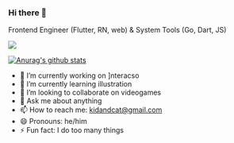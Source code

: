 ### Hi there 👋

Frontend Engineer (Flutter, RN, web) & System Tools (Go, Dart, JS)

![](https://komarev.com/ghpvc/?username=kidandcat)

[![Anurag's github stats](https://github-readme-stats.vercel.app/api?username=kidandcat)](https://github.com/anuraghazra/github-readme-stats)

- 🔭 I’m currently working on ]nteracso
- 🌱 I’m currently learning illustration
- 👯 I’m looking to collaborate on videogames
- 💬 Ask me about anything
- 📫 How to reach me: kidandcat@gmail.com
- 😄 Pronouns: he/him
- ⚡ Fun fact: I do too many things
